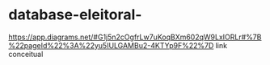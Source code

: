 # database-eleitoral-

https://app.diagrams.net/#G1j5n2cOgfrLw7uKoqBXm602qW9LxIORLr#%7B%22pageId%22%3A%22yu5IULGAMBu2-4KTYp9F%22%7D 
link conceitual
